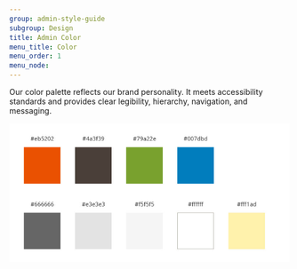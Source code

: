 ```yaml
---
group: admin-style-guide
subgroup: Design
title: Admin Color
menu_title: Color
menu_order: 1
menu_node:
---
```


Our color palette reflects our brand personality. It meets accessibility standards and provides clear legibility, hierarchy, navigation, and messaging.

![](img/ColorPalette.jpg)
